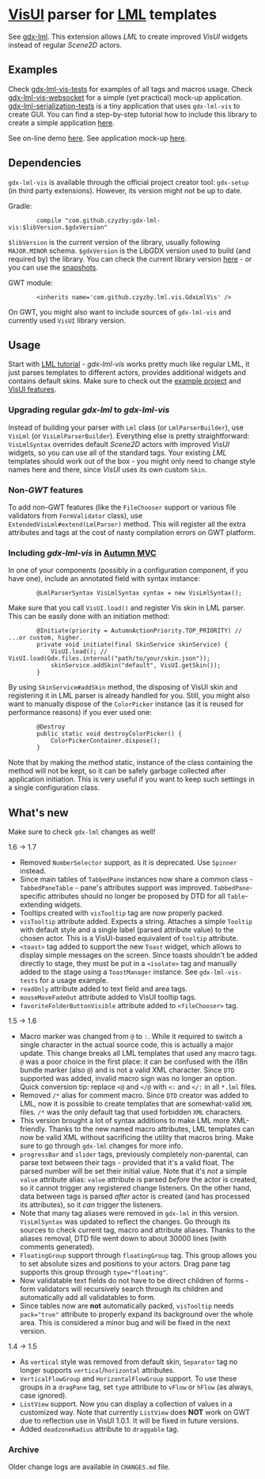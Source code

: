 # [VisUI](https://github.com/kotcrab/VisEditor/wiki/VisUI) parser for [LML](http://github.com/czyzby/gdx-lml) templates

See [gdx-lml](../lml). This extension allows *LML* to create improved *VisUI* widgets instead of regular *Scene2D* actors.

## Examples

Check [gdx-lml-vis-tests](../examples/gdx-lml-vis-tests) for examples of all tags and macros usage. Check [gdx-lml-vis-websocket](../examples/gdx-lml-vis-websocket) for a simple (yet practical) mock-up application. [gdx-lml-serialization-tests](../examples/gdx-websocket-serialization-tests) is a tiny application that uses `gdx-lml-vis` to create GUI. You can find a step-by-step tutorial how to include this library to create a simple application [here](https://github.com/czyzby/gdx-lml/wiki/Your-first-LML-application).

See on-line demo [here](http://czyzby.github.io/gdx-lml/lml-vis). See application mock-up [here](http://czyzby.github.io/gdx-lml/lml-vis-websocket).

## Dependencies

`gdx-lml-vis` is available through the official project creator tool: `gdx-setup` (in third party extensions). However, its version might not be up to date.

Gradle:
```
        compile "com.github.czyzby:gdx-lml-vis:$libVersion.$gdxVersion"
```
`$libVersion` is the current version of the library, usually following `MAJOR.MINOR` schema. `$gdxVersion` is the LibGDX version used to build (and required by) the library. You can check the current library version [here](http://search.maven.org/#search|ga|1|g%3A%22com.github.czyzby%22) - or you can use the [snapshots](https://oss.sonatype.org/content/repositories/snapshots/com/github/czyzby/).

GWT module:
```
        <inherits name='com.github.czyzby.lml.vis.GdxLmlVis' />
```
On GWT, you might also want to include sources of `gdx-lml-vis` and currently used `VisUI` library version.

## Usage

Start with [LML tutorial](https://github.com/czyzby/gdx-lml/wiki/LibGDX-Markup-Language) - *gdx-lml-vis* works pretty much like regular LML, it just parses templates to different actors, provides additional widgets and contains default skins. Make sure to check out the [example project](../examples/gdx-lml-vis-tests) and [VisUI features](https://github.com/kotcrab/VisEditor/wiki/VisUI).

### Upgrading regular *gdx-lml* to *gdx-lml-vis*

Instead of building your parser with `Lml` class (or `LmlParserBuilder`), use `VisLml` (or `VisLmlParserBuilder`). Everything else is pretty straightforward: `VisLmlSyntax` overrides default *Scene2D* actors with improved *VisUI* widgets, so you can use all of the standard tags. Your existing *LML* templates should work out of the box - you might only need to change style names here and there, since *VisUI* uses its own custom `Skin`.

### Non-*GWT* features

To add non-GWT features (like the `FileChooser` support or various file validators from `FormValidator` class), use `ExtendedVisLml#extend(LmlParser)` method. This will register all the extra attributes and tags at the cost of nasty compilation errors on GWT platform.

### Including *gdx-lml-vis* in [Autumn MVC](../mvc)

In one of your components (possibly in a configuration component, if you have one), include an annotated field with syntax instance:

```
        @LmlParserSyntax VisLmlSyntax syntax = new VisLmlSyntax();
```

Make sure that you call `VisUI.load()` and register Vis skin in LML parser. This can be easily done with an initiation method:

```
        @Initiate(priority = AutumnActionPriority.TOP_PRIORITY) // ...or custom, higher.
        private void initiate(final SkinService skinService) {
            VisUI.load(); // VisUI.load(Gdx.files.internal("path/to/your/skin.json"));
            skinService.addSkin("default", VisUI.getSkin());
        }
```

By using `SkinService#addSkin` method, the disposing of VisUI skin and registering it in LML parser is already handled for you. Still, you might also want to manually dispose of the `ColorPicker` instance (as it is reused for performance reasons) if you ever used one:

```
        @Destroy
        public static void destroyColorPicker() {
            ColorPickerContainer.dispose();
        }
```

Note that by making the method static, instance of the class containing the method will not be kept, so it can be safely garbage collected after application initiation. This is very useful if you want to keep such settings in a single configuration class.

## What's new

Make sure to check `gdx-lml` changes as well!

1.6 -> 1.7

- Removed `NumberSelector` support, as it is deprecated. Use `Spinner` instead.
- Since main tables of `TabbedPane` instances now share a common class - `TabbedPaneTable` - pane's attributes support was improved. `TabbedPane`-specific attributes should no longer be proposed by DTD for all `Table`-extending widgets.
- Tooltips created with `visTooltip` tag are now properly packed.
- `visTooltip` attribute added. Expects a string. Attaches a simple `Tooltip` with default style and a single label (parsed attribute value) to the chosen actor. This is a VisUI-based equivalent of `tooltip` attribute.
- `<toast>` tag added to support the new `Toast` widget, which allows to display simple messages on the screen. Since toasts shouldn't be added directly to stage, they must be put in a `<isolate>` tag and manually added to the stage using a `ToastManager` instance. See `gdx-lml-vis-tests` for a usage example.
- `readOnly` attribute added to text field and area tags.
- `mouseMoveFadeOut` attribute added to VisUI tooltip tags.
- `favoriteFolderButtonVisible` attribute added to `<fileChooser>` tag.

1.5 -> 1.6

- Macro marker was changed from `@` to `:`. While it required to switch a single character in the actual source code, this is actually a major update. This change breaks all LML templates that used any macro tags. `@` was a poor choice in the first place: it can be confused with the i18n bundle marker (also `@`) and is not a valid XML character. Since `DTD` supported was added, invalid macro sign was no longer an option. Quick conversion tip: replace `<@` and `</@` with `<:` and `</:` in all `*.lml` files.
- Removed `/*` alias for comment macro. Since `DTD` creator was added to LML, now it is possible to create templates that are somewhat-valid `XML` files. `/*` was the only default tag that used forbidden `XML` characters.
- This version brought a lot of syntax additions to make LML more XML-friendly. Thanks to the new named macro attributes, LML templates can now be valid XML without sacrificing the utility that macros bring. Make sure to go through `gdx-lml` changes for more info.
- `progressBar` and `slider` tags, previously completely non-parental, can parse text between their tags - provided that it's a valid float. The parsed number will be set their initial value. Note that it's *not* a simple `value` attribute alias: `value` attribute is parsed *before* the actor is created, so it cannot trigger any registered change listeners. On the other hand, data between tags is parsed *after* actor is created (and has processed its attributes), so it *can* trigger the listeners.
- Note that many tag aliases were removed in `gdx-lml` in this version. `VisLmlSyntax` was updated to reflect the changes. Go through its sources to check current tag, macro and attribute aliases. Thanks to the aliases removal, DTD file went down to about 30000 lines (with comments generated).
- `FloatingGroup` support through `floatingGroup` tag. This group allows you to set absolute sizes and positions to your actors. Drag pane tag supports this group through `type="floating"`.
- Now validatable text fields do not have to be direct children of forms - form validators will recursively search through its children and automatically add all validatables to form.
- Since tables now are **not** automatically packed, `visTooltip` needs `pack="true"` attribute to properly expand its background over the whole area. This is considered a minor bug and will be fixed in the next version.

1.4 -> 1.5

- As `vertical` style was removed from default skin, `Separator` tag no longer supports `vertical`/`horizontal` attributes.
- `VerticalFlowGroup` and `HorizontalFlowGroup` support. To use these groups in a `dragPane` tag, set `type` attribute to `vFlow` or `hFlow` (as always, case ignored).
- `ListView` support. Now you can display a collection of values in a customized way. Note that currently `ListView` does **NOT** work on GWT due to reflection use in VisUI 1.0.1. It will be fixed in future versions.
- Added `deadzoneRadius` attribute to `draggable` tag.

### Archive
Older change logs are available in `CHANGES.md` file.
